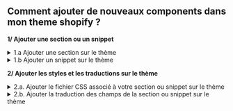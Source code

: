 ##  Comment ajouter de nouveaux components dans mon theme shopify ?
**1/ Ajouter une section ou un snippet**
<details>
<summary>
1.a Ajouter une section sur le thème
</summary>
  
- Dans le dossier sections de votre thème
  
- Créer un nouveau fichier en nommant bien votre section
  
- Copier-coller le code figurant dans le fichier du repository github vers votre nouveau fichier dans thème Shopify.

  
**Help !
Je veux ajouter des réassurances sur le thème !**

- Copier le code concernant les reassurances se trouvant dans fichier 'config/settings_schema.json' sur le repository Git.

- Coller le code dans le fichier 'config/settings_schema.json' de votre boutique.

- Créer le fichier 'sections/reinsurances.liquid' et copier-coller le code se trouvant dans le même fichier sur le repository Git.


Pour que la section se retrouve au dessus du footer sur toutes les pages :

- Ouvrez le fichier 'layout/theme.liquid'

- Reperer le code '{% section 'footer' %}'

- Ajouter de la même manière votre section juste au dessus du footer !
  
  ```
  {% section 'reinsurances' %}
  ```

</details>

<details>
<summary>
1.b Ajouter un snippet sur le thème
</summary>
  
- Dans le dossier snippets de votre thème
  
- Créer un nouveau fichier en nommant bien votre snippet
  
- Copier-coller le code figurant dans le fichier du repository github vers votre nouveau fichier dans thème Shopify.

- Enfin ajouter votre snippet dans un fichier.liquid
Ex: On veut ajouter le breadcrumb sur la fiche produit
on ouvre le fichier en question 'sections/main-product.liquid'
et on colle le code dans le fichier à l'emplacement souhaité
  
```
{% render 'breadcrumb' %}
```

</details>


**2/ Ajouter les styles et les traductions sur le thème**

<details>
<summary>
2.a. Ajouter le fichier CSS associé à votre section ou snippet sur le thème
</summary>
  
Si EN HAUT de votre fichier.liquid vous avez l'appel d'un fichier.css du genre:
  
```
{{ 'section-name.css' | asset_url | stylesheet_tag }}
```
  
- Créer un nouveau fichier.css avec le même intitulé 'section-name.css' dans le dossier '/assets/'
  
- Copier-coller le code figurant dans le fichier du repository github vers votre nouveau fichier dans thème Shopify.
</details>
<details>
<summary>
2.b. Ajouter la traduction des champs de la section ou snippet sur le thème
</summary>

- Ouvrez le fichier 'locales/fr.schema.json'
  
- Copier-coller le code correspondant au nom de votre section ou snippet dans le fichier du repository github vers votre nouveau fichier dans thème Shopify.
</details>
